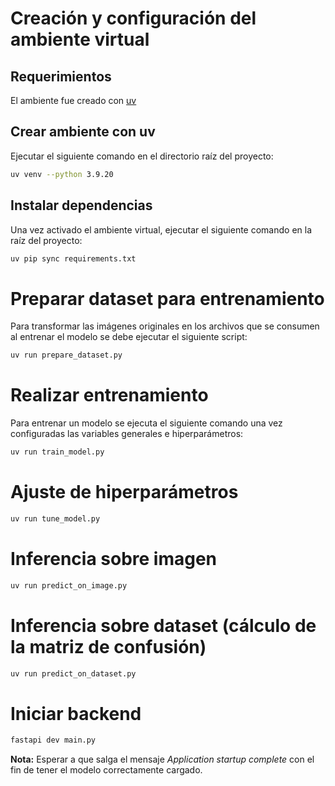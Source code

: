 # Creación y configuración del ambiente virtual

## Requerimientos
El ambiente fue creado con [uv](https://github.com/astral-sh/uv)

## Crear ambiente con uv
Ejecutar el siguiente comando en el directorio raíz del proyecto:
```bash
uv venv --python 3.9.20
```

## Instalar dependencias
Una vez activado el ambiente virtual, ejecutar el siguiente comando en la raíz del proyecto:
```bash
uv pip sync requirements.txt
```

# Preparar dataset para entrenamiento

Para transformar las imágenes originales en los archivos que se consumen al entrenar el modelo se debe ejecutar el siguiente script:
```bash
uv run prepare_dataset.py
```

# Realizar entrenamiento

Para entrenar un modelo se ejecuta el siguiente comando una vez configuradas las variables generales e hiperparámetros: 
```bash
uv run train_model.py
```

# Ajuste de hiperparámetros
```bash
uv run tune_model.py
```

# Inferencia sobre imagen
```bash
uv run predict_on_image.py
```

# Inferencia sobre dataset (cálculo de la matriz de confusión)
```bash
uv run predict_on_dataset.py
```

# Iniciar backend
```bash
fastapi dev main.py
```
**Nota:** Esperar a que salga el mensaje *Application startup complete* con el fin
de tener el modelo correctamente cargado.